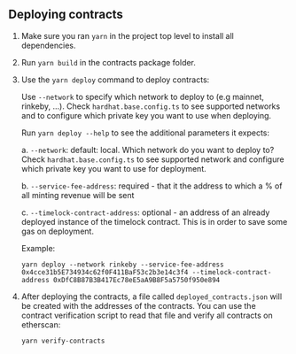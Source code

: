 ## Deploying contracts

1. Make sure you ran `yarn` in the project top level to install all dependencies.

2. Run `yarn build` in the contracts package folder.

3. Use the `yarn deploy` command to deploy contracts:

   Use `--network` to specify which network to deploy to (e.g mainnet, rinkeby, ...).
   Check `hardhat.base.config.ts` to see supported networks and to configure which private key you want to use when deploying.

   Run `yarn deploy --help` to see the additional parameters it expects:

   a. `--network`: default: local. Which network do you want to deploy to? Check `hardhat.base.config.ts` to see supported network and configure which private key you want to use for deployment.

   b. `--service-fee-address`: required - that it the address to which a % of all minting revenue will be sent

   c. `--timelock-contract-address`: optional - an address of an already deployed instance of the timelock contract. This is in order to save some gas on deployment.

   Example:

   `yarn deploy --network rinkeby --service-fee-address 0x4cce31b5E734934c62f0F411BaF53c2b3e14c3f4 --timelock-contract-address 0xDfC8B87B3B417Ec78eE5aA9B8F5a5750f950e894`

4. After deploying the contracts, a file called `deployed_contracts.json` will be created with the addresses of the contracts. You can use the contract verification script to read that file and verify all contracts on etherscan:

    `yarn verify-contracts`
